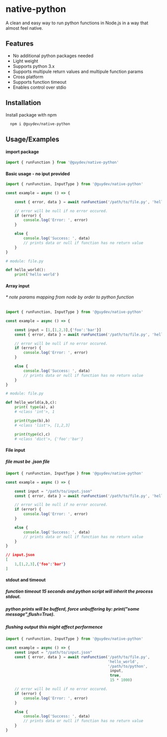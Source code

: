 
# native-python

A clean and easy way to run python functions in Node.js in a way that almost feel native.

## Features

- No additional python packages needed
- Light weight
- Supports python 3.x 
- Supports multipule return values and multipule function params
- Cross platform 
- Supports function timeout
- Enables control over stdio


## Installation

Install package with npm

```bash
  npm i @guydev/native-python
```
    
## Usage/Examples

#### import package 
```javascript
import { runFunction } from '@guydev/native-python'

```

#### Basic usage - no iput provided
```javascript
import { runFunction, InputType } from '@guydev/native-python'

const example = async () => {

    const { error, data } = await runFunction('/path/to/file.py', 'hello_world', '/path/to/python')

    // error will be null if no error occured.
    if (error) {
        console.log('Error: ', error)
    }

    else {
        console.log('Success: ', data)
        // prints data or null if function has no return value
    }
}
```

```python
# module: file.py

def hello_world():
    print('hello world')


```



#### Array input
###### * note params mapping from node by order to python function
```javascript
import { runFunction, InputType } from '@guydev/native-python'

const example = async () => {

    const input = [1,[1,2,3],{'foo':'bar'}]
    const { error, data } = await runFunction('/path/to/file.py', 'hello_world', '/path/to/python', input)

    // error will be null if no error occured.
    if (error) {
        console.log('Error: ', error)
    }

    else {
        console.log('Success: ', data)
        // prints data or null if function has no return value
    }
}
```

```python
# module: file.py

def hello_world(a,b,c):
    print( type(a), a) 
    # <class 'int'>, 1

    print(type(b),b)
    # <class 'list'>, [1,2,3]

    print(type(c),c)
    # <class 'dict'>, {'foo':'bar'}
```


#### File input
##### file must be .json file
```javascript
import { runFunction, InputType } from '@guydev/native-python'

const example = async () => {

    const input = "/path/to/input.json"
    const { error, data } = await runFunction('/path/to/file.py', 'hello_world', '/path/to/python', input)

    // error will be null if no error occured.
    if (error) {
        console.log('Error: ', error)
    }

    else {
        console.log('Success: ', data)
        // prints data or null if function has no return value
    }
}
```
```json
// input.json
[
    1,[1,2,3],{'foo':'bar'}
]
```


#### stdout and timeout
##### function timeout 15 seconds and python script will inherit the process stdout.
##### python prints will be bufferd, force unbuffering by: print("some message",flush=True).
##### flushing output this might affect performence
```javascript
import { runFunction, InputType } from '@guydev/native-python'

const example = async () => {
    const input = "/path/to/input.json"
    const { error, data } = await runFunction('/path/to/file.py',
                                              'hello_world',
                                              '/path/to/python',
                                               input,
                                               true,
                                               15 * 1000)

    // error will be null if no error occured.
    if (error) {
        console.log('Error: ', error)
    }

    else {
        console.log('Success: ', data)
        // prints data or null if function has no return value
    }
}
```